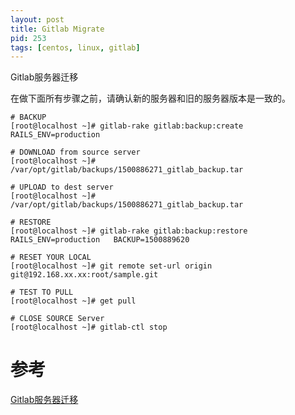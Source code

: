 ```yaml
---
layout: post
title: Gitlab Migrate
pid: 253
tags: [centos, linux, gitlab]
---
```


Gitlab服务器迁移

在做下面所有步骤之前，请确认新的服务器和旧的服务器版本是一致的。

    # BACKUP
    [root@localhost ~]# gitlab-rake gitlab:backup:create RAILS_ENV=production

    # DOWNLOAD from source server
    [root@localhost ~]# /var/opt/gitlab/backups/1500886271_gitlab_backup.tar

    # UPLOAD to dest server
    [root@localhost ~]# /var/opt/gitlab/backups/1500886271_gitlab_backup.tar

    # RESTORE
    [root@localhost ~]# gitlab-rake gitlab:backup:restore RAILS_ENV=production   BACKUP=1500889620

    # RESET YOUR LOCAL
    [root@localhost ~]# git remote set-url origin git@192.168.xx.xx:root/sample.git

    # TEST TO PULL
    [root@localhost ~]# get pull

    # CLOSE SOURCE Server
    [root@localhost ~]# gitlab-ctl stop



# 参考
[Gitlab服务器迁移](http://blog.smallmuou.xyz/git/2016/04/22/Gitlab%E6%9C%8D%E5%8A%A1%E5%99%A8%E8%BF%81%E7%A7%BB.html)
